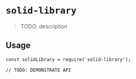 # `solid-library`

> TODO: description

## Usage

```
const solidLibrary = require('solid-library');

// TODO: DEMONSTRATE API
```
